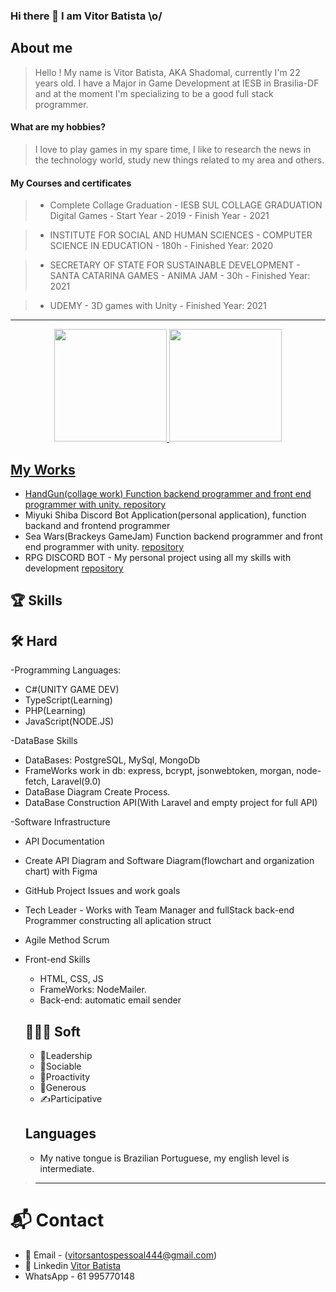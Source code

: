 
 ### Hi there 👋 I am Vitor Batista \o/

## About me
   > Hello ! My name is Vitor Batista, AKA Shadomal, currently I'm 22 years old. I have a Major in Game Development at IESB in Brasilia-DF and at the moment I'm specializing to be a good full stack programmer.
  #### What are my hobbies?
   > I love to play games in my spare time, I like to research the news in the technology world, study new things related to my area and others.
  #### My Courses and certificates
   
   >  - Complete Collage Graduation - IESB SUL COLLAGE GRADUATION Digital Games
         - Start Year - 2019
         - Finish Year - 2021
         
   >  - INSTITUTE FOR SOCIAL AND HUMAN SCIENCES
         - COMPUTER SCIENCE IN EDUCATION - 180h
         - Finished Year: 2020
         
   >  - SECRETARY OF STATE FOR SUSTAINABLE DEVELOPMENT
        - SANTA CATARINA GAMES - ANIMA JAM - 30h
        - Finished Year: 2021
        
   >  - UDEMY
        - 3D games with Unity
        - Finished Year: 2021
-------------------------------------------------------------------------------------------------------------------------------------------------------

<div align="center">
  <a href="https://github.com/shadomal">
  <img height="180em" src="https://github-readme-stats.vercel.app/api?username=shadomal&show_icons=true&theme=dracula&include_all_commits=true&count_private=true"/>
  <img height="180em" src="https://github-readme-stats.vercel.app/api/top-langs/?username=shadomal&layout=compact&langs_count=7&theme=dracula"/>
</div>


## My Works
  - HandGun(collage work) Function backend programmer and front end programmer with unity. [repository](https://github.com/shadomal/handgun)
  - Miyuki Shiba Discord Bot Application(personal application), function backand and frontend programmer
  - Sea Wars(Brackeys GameJam) Function backend programmer and front end programmer with unity. [repository](https://github.com/shadomal/boat-game)
  - RPG DISCORD BOT - My personal project using all my skills with development [repository](https://github.com/shadomal/rpg-discord)
 
## 🏆 Skills
  
  ## 🛠 Hard
  -Programming Languages: 
  - C#(UNITY GAME DEV) 
  - TypeScript(Learning) 
  - PHP(Learning) 
  - JavaScript(NODE.JS)
  
-DataBase Skills
   - DataBases: PostgreSQL, MySql, MongoDb
   - FrameWorks work in db: express, bcrypt, jsonwebtoken, morgan, node-fetch, Laravel(9.0)
   - DataBase Diagram Create Process.
   - DataBase Construction API(With Laravel and empty project for full API)
  
-Software Infrastructure
  - API Documentation
  - Create API Diagram and Software Diagram(flowchart and organization chart) with Figma
  - GitHub Project Issues and work goals
  - Tech Leader - Works with Team Manager and fullStack back-end Programmer constructing all aplication struct
  - Agile Method Scrum

- Front-end Skills
  - HTML, CSS, JS
  - FrameWorks: NodeMailer.
  - Back-end: automatic email sender
 
      
  ## 👨🏻‍🔧 Soft
  - 🥇Leadership
  - 🤝Sociable
  - 👊Proactivity
  - 👋Generous
  - ✍️Participative
  
  ## Languages
  - My native tongue is Brazilian Portuguese, my english level is intermediate.
  
>-------------------------------------------------------------------------------------------------------------------------------------------------------
# 📬 Contact
 - 📧 Email - (vitorsantospessoal444@gmail.com)
 - 🔗 Linkedin [Vitor Batista](https://www.linkedin.com/in/vitor-batista-36a159210/)
 - WhatsApp - 61 995770148
